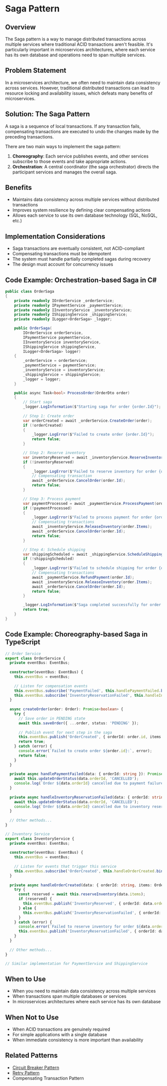 # Saga Pattern

## Overview

The Saga pattern is a way to manage distributed transactions across multiple services where traditional ACID transactions aren't feasible. It's particularly important in microservices architectures, where each service has its own database and operations need to span multiple services.

## Problem Statement

In a microservices architecture, we often need to maintain data consistency across services. However, traditional distributed transactions can lead to resource locking and availability issues, which defeats many benefits of microservices.

## Solution: The Saga Pattern

A saga is a sequence of local transactions. If any transaction fails, compensating transactions are executed to undo the changes made by the preceding transactions.

There are two main ways to implement the saga pattern:

1. **Choreography**: Each service publishes events, and other services subscribe to those events and take appropriate actions.
2. **Orchestration**: A central coordinator (the saga orchestrator) directs the participant services and manages the overall saga.

## Benefits

- Maintains data consistency across multiple services without distributed transactions
- Improves system resilience by defining clear compensating actions
- Allows each service to use its own database technology (SQL, NoSQL, etc.)

## Implementation Considerations

- Saga transactions are eventually consistent, not ACID-compliant
- Compensating transactions must be idempotent
- The system must handle partially completed sagas during recovery
- The design must account for concurrency issues

## Code Example: Orchestration-based Saga in C#

```csharp
public class OrderSaga
{
    private readonly IOrderService _orderService;
    private readonly IPaymentService _paymentService;
    private readonly IInventoryService _inventoryService;
    private readonly IShippingService _shippingService;
    private readonly ILogger<OrderSaga> _logger;

    public OrderSaga(
        IOrderService orderService,
        IPaymentService paymentService,
        IInventoryService inventoryService,
        IShippingService shippingService,
        ILogger<OrderSaga> logger)
    {
        _orderService = orderService;
        _paymentService = paymentService;
        _inventoryService = inventoryService;
        _shippingService = shippingService;
        _logger = logger;
    }

    public async Task<bool> ProcessOrder(OrderDto order)
    {
        // Start saga
        _logger.LogInformation($"Starting saga for order {order.Id}");
        
        // Step 1: Create order
        var orderCreated = await _orderService.CreateOrder(order);
        if (!orderCreated)
        {
            _logger.LogError($"Failed to create order {order.Id}");
            return false;
        }

        // Step 2: Reserve inventory
        var inventoryReserved = await _inventoryService.ReserveInventory(order.Items);
        if (!inventoryReserved)
        {
            _logger.LogError($"Failed to reserve inventory for order {order.Id}");
            // Compensating transaction
            await _orderService.CancelOrder(order.Id);
            return false;
        }

        // Step 3: Process payment
        var paymentProcessed = await _paymentService.ProcessPayment(order.Id, order.Payment);
        if (!paymentProcessed)
        {
            _logger.LogError($"Failed to process payment for order {order.Id}");
            // Compensating transactions
            await _inventoryService.ReleaseInventory(order.Items);
            await _orderService.CancelOrder(order.Id);
            return false;
        }

        // Step 4: Schedule shipping
        var shippingScheduled = await _shippingService.ScheduleShipping(order.Id, order.ShippingAddress);
        if (!shippingScheduled)
        {
            _logger.LogError($"Failed to schedule shipping for order {order.Id}");
            // Compensating transactions
            await _paymentService.RefundPayment(order.Id);
            await _inventoryService.ReleaseInventory(order.Items);
            await _orderService.CancelOrder(order.Id);
            return false;
        }

        _logger.LogInformation($"Saga completed successfully for order {order.Id}");
        return true;
    }
}
```

## Code Example: Choreography-based Saga in TypeScript

```typescript
// Order Service
export class OrderService {
  private eventBus: EventBus;
  
  constructor(eventBus: EventBus) {
    this.eventBus = eventBus;
    
    // Listen for compensation events
    this.eventBus.subscribe('PaymentFailed', this.handlePaymentFailed.bind(this));
    this.eventBus.subscribe('InventoryReservationFailed', this.handleInventoryReservationFailed.bind(this));
  }
  
  async createOrder(order: Order): Promise<boolean> {
    try {
      // Save order in PENDING state
      await this.saveOrder({ ...order, status: 'PENDING' });
      
      // Publish event for next step in the saga
      this.eventBus.publish('OrderCreated', { orderId: order.id, items: order.items });
      return true;
    } catch (error) {
      console.error(`Failed to create order ${order.id}:`, error);
      return false;
    }
  }
  
  private async handlePaymentFailed(data: { orderId: string }): Promise<void> {
    await this.updateOrderStatus(data.orderId, 'CANCELLED');
    console.log(`Order ${data.orderId} cancelled due to payment failure`);
  }
  
  private async handleInventoryReservationFailed(data: { orderId: string }): Promise<void> {
    await this.updateOrderStatus(data.orderId, 'CANCELLED');
    console.log(`Order ${data.orderId} cancelled due to inventory reservation failure`);
  }
  
  // Other methods...
}

// Inventory Service
export class InventoryService {
  private eventBus: EventBus;
  
  constructor(eventBus: EventBus) {
    this.eventBus = eventBus;
    
    // Listen for events that trigger this service
    this.eventBus.subscribe('OrderCreated', this.handleOrderCreated.bind(this));
  }
  
  private async handleOrderCreated(data: { orderId: string, items: OrderItem[] }): Promise<void> {
    try {
      const reserved = await this.reserveInventory(data.items);
      if (reserved) {
        this.eventBus.publish('InventoryReserved', { orderId: data.orderId });
      } else {
        this.eventBus.publish('InventoryReservationFailed', { orderId: data.orderId });
      }
    } catch (error) {
      console.error(`Failed to reserve inventory for order ${data.orderId}:`, error);
      this.eventBus.publish('InventoryReservationFailed', { orderId: data.orderId });
    }
  }
  
  // Other methods...
}

// Similar implementation for PaymentService and ShippingService
```

## When to Use

- When you need to maintain data consistency across multiple services
- When transactions span multiple databases or services
- In microservices architectures where each service has its own database

## When Not to Use

- When ACID transactions are genuinely required
- For simple applications with a single database
- When immediate consistency is more important than availability

## Related Patterns

- [Circuit Breaker Pattern](03-circuit-breaker-pattern.md)
- [Retry Pattern](02-retry-pattern.md)
- Compensating Transaction Pattern
